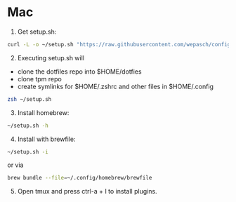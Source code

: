 # Mac
1. Get setup.sh:
```zsh
curl -L -o ~/setup.sh "https://raw.githubusercontent.com/wepasch/configs/main/setup.sh?$(date +%s)"
```
2. Executing setup.sh will
- clone the dotfiles repo into $HOME/dotfies
- clone tpm repo
- create symlinks for $HOME/.zshrc and other files in $HOME/.config
```zsh
zsh ~/setup.sh
```
3. Install homebrew:
```zsh
~/setup.sh -h
```
4. Install with brewfile:
```zsh
~/setup.sh -i
```
or via
```zsh
brew bundle --file=~/.config/homebrew/brewfile
```
5. Open tmux and press ctrl-a + I to install plugins.




